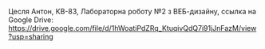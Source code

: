 Цесля Антон, КВ-83, Лабораторна роботу №2 з ВЕБ-дизайну, ссылка на Google Drive: https://drive.google.com/file/d/1hWoatiPdZRq_KtuqivQdQ7i91jJnFazM/view?usp=sharing
